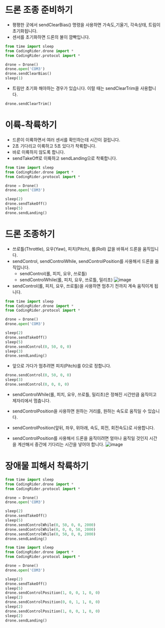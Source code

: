 # 드론 조종 준비하기
* 평평한 곳에서 sendClearBias() 명령을 사용하면 가속도,기울기, 각속상태, 트림이 초기화됩니다.
* 센서를 초기화하면 드론의 불이 깜빡입니다.
```python
from time import sleep
from CodingRider.drone import *
from CodingRider.protocol import *

drone = Drone()
drone.open('COM3')
drone.sendClearBias()
sleep(1)
```
* 트림만 초기화 해야하는 경우가 있습니다. 이럴 때는 sendClearTrim을 사용합니다.
```python
drone.sendClearTrim()
```

# 이륙-착륙하기
* 드론이 이륙하면서 여러 센서를 확인하는데 시간이 걸립니다.
* 2초 기다리고 이륙하고 5초 있다가 착륙합니다.
* 바로 이륙하지 않도록 합니다.
* sendTakeOff로 이륙하고 sendLanding으로 착륙합니다.
```python
from time import sleep
from CodingRider.drone import *
from CodingRider.protocol import *

drone = Drone()
drone.open('COM3')

sleep(2)
drone.sendTakeOff()
sleep(5)
drone.sendLanding()
```

# 드론 조종하기
* 쓰로틀(Throttle), 요우(Yaw), 피치(Pitch), 롤(Roll) 값을 바꿔서 드론을 움직입니다.
* sendControl, sendControlWhile, sendControlPosition를 사용해서 드론을 움직입니다.
  * sendControl(롤, 피치, 요우, 쓰로틀)
  * sendControlWhile(롤, 피치, 요우, 쓰로틀, 밀리초)
![image](https://github.com/user-attachments/assets/e7ab587e-a112-4004-a45c-7239b4c520a9)   
* sendControl(롤, 피치, 요우, 쓰로틀)을 사용하면 멈추기 전까지 계속 움직이게 됩니다.
```python
from time import sleep
from CodingRider.drone import *
from CodingRider.protocol import *

drone = Drone()
drone.open('COM3') 

sleep(2)
drone.sendTakeOff()
sleep(5)
drone.sendControl(0, 50, 0, 0)
sleep(3)
drone.sendLanding()
```

* 앞으로 가다가 멈추려면 피치(Pitch)를 0으로 정합니다.
```python
drone.sendControl(0, 50, 0, 0)
sleep(3)
drone.sendControl(0, 0, 0, 0)
```

* sendControlWhile(롤, 피치, 요우, 쓰로틀, 밀리초)은 정해진 시간만큼 움직이고 제자리에서 멈춥니다.

* sendControlPosition을 사용하면 원하는 거리를, 원하는 속도로 움직일 수 있습니다.
* sendControlPosition(앞뒤, 좌우, 위아래, 속도, 회전, 회전속도)로 사용합니다.
* sendControlPosition를 사용해서 드론을 움직이려면 얼마나 움직일 것인지 시간을 계산해서 중간에 기다리는 시간을 넣어야 합니다.
![image](https://github.com/user-attachments/assets/8de72d0e-88fa-4419-81c4-8bbc8fc9aa21)

# 장애물 피해서 착륙하기
```python
from time import sleep
from CodingRider.drone import *
from CodingRider.protocol import *

drone = Drone()
drone.open('COM3') 

sleep(2)
drone.sendTakeOff()
sleep(5)
drone.sendControlWhile(0, 50, 0, 0, 2000)
drone.sendControlWhile(0, 0, 0, 50, 2000)
drone.sendControlWhile(0, 50, 0, 0, 2000)
drone.sendLanding()
```
```python
from time import sleep
from CodingRider.drone import *
from CodingRider.protocol import *

drone = Drone()
drone.open('COM3') 

sleep(2)
drone.sendTakeOff()
sleep(5)
drone.sendControlPosition(1, 0, 0, 1, 0, 0)
sleep(2)
drone.sendControlPosition(0, 0, 1, 1, 0, 0)
sleep(2)
drone.sendControlPosition(1, 0, 0, 1, 0, 0)
sleep(2)
drone.sendLanding()
```
